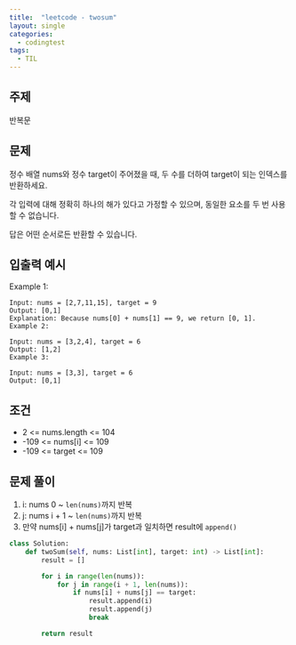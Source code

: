 ```yaml
---
title:  "leetcode - twosum"
layout: single
categories:
  - codingtest
tags:
  - TIL
---
```


## 주제
반복문

## 문제
정수 배열 nums와 정수 target이 주어졌을 때, 두 수를 더하여 target이 되는 인덱스를 반환하세요.

각 입력에 대해 정확히 하나의 해가 있다고 가정할 수 있으며, 동일한 요소를 두 번 사용할 수 없습니다.

답은 어떤 순서로든 반환할 수 있습니다.

## 입출력 예시
Example 1:

```
Input: nums = [2,7,11,15], target = 9
Output: [0,1]
Explanation: Because nums[0] + nums[1] == 9, we return [0, 1].
Example 2:
```

```
Input: nums = [3,2,4], target = 6
Output: [1,2]
Example 3:
```

```
Input: nums = [3,3], target = 6
Output: [0,1]
```

## 조건
- 2 <= nums.length <= 104
- -109 <= nums[i] <= 109
- -109 <= target <= 109


## 문제 풀이
1. i: nums 0 ~ `len(nums)`까지 반복
2. j: nums i + 1 ~ `len(nums)`까지 반복
3. 만약 nums[i] + nums[j]가 target과 일치하면 result에 `append()`

```python
class Solution:
    def twoSum(self, nums: List[int], target: int) -> List[int]:
        result = []

        for i in range(len(nums)):
            for j in range(i + 1, len(nums)):
                if nums[i] + nums[j] == target:
                    result.append(i)
                    result.append(j)
                    break

        return result
```
